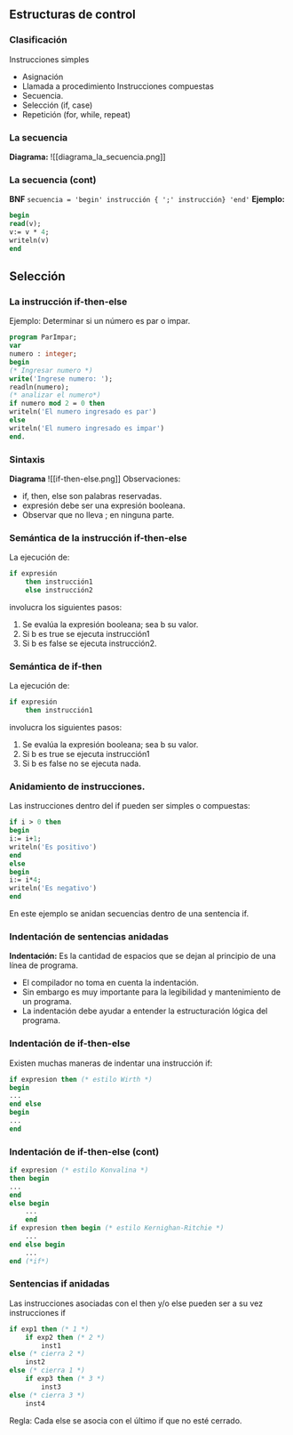 
## Estructuras de control 

### Clasificación
Instrucciones simples
- Asignación
- Llamada a procedimiento
Instrucciones compuestas
- Secuencia.
- Selección (if, case)
- Repetición (for, while, repeat)

### La secuencia
**Diagrama:**
![[diagrama_la_secuencia.png]]

### La secuencia (cont)

**BNF**
`secuencia = 'begin' instrucción { ';' instrucción} 'end'`
**Ejemplo:**
```pascal
begin
read(v);
v:= v * 4;
writeln(v)
end
```

## Selección

### La instrucción if-then-else
Ejemplo: Determinar si un número es par o impar.
```pascal
program ParImpar;
var
numero : integer;
begin
(* Ingresar numero *)
write('Ingrese numero: ');
readln(numero);
(* analizar el numero*)
if numero mod 2 = 0 then
writeln('El numero ingresado es par')
else
writeln('El numero ingresado es impar')
end.
```

### Sintaxis
**Diagrama**
![[if-then-else.png]]
Observaciones:
- if, then, else son palabras reservadas.
- expresión debe ser una expresión booleana.
- Observar que no lleva ; en ninguna parte.

### Semántica de la instrucción if-then-else
La ejecución de:
```pascal
if expresión
	then instrucción1
	else instrucción2
```
involucra los siguientes pasos:
 1. Se evalúa la expresión booleana; sea b su valor.
 2. Si b es true se ejecuta instrucción1
 3. Si b es false se ejecuta instrucción2.

### Semántica de if-then
La ejecución de:
```pascal
if expresión
	then instrucción1
```
involucra los siguientes pasos:
1. Se evalúa la expresión booleana; sea b su valor.
2. Si b es true se ejecuta instrucción1
3. Si b es false no se ejecuta nada.

### Anidamiento de instrucciones.
Las instrucciones dentro del if pueden ser simples o compuestas:
```pascal
if i > 0 then
begin
i:= i+1;
writeln('Es positivo')
end
else
begin
i:= i*4;
writeln('Es negativo')
end
```
En este ejemplo se anidan secuencias dentro de una sentencia if.

### Indentación de sentencias anidadas
**Indentación:** Es la cantidad de espacios que se dejan al principio de una línea de programa.
- El compilador no toma en cuenta la indentación.
- Sin embargo es muy importante para la legibilidad y mantenimiento de un programa.
- La indentación debe ayudar a entender la estructuración lógica del programa.

### Indentación de if-then-else
Existen muchas maneras de indentar una instrucción if:

```pascal
if expresion then (* estilo Wirth *)
begin
...
end else
begin
...
end
```

### Indentación de if-then-else (cont)

```pascal
if expresion (* estilo Konvalina *)
then begin
...
end
else begin
	...
	end
if expresion then begin (* estilo Kernighan-Ritchie *)
	...
end else begin
	...
end (*if*)
```

### Sentencias if anidadas
Las instrucciones asociadas con el then y/o else pueden ser a su vez instrucciones if
``` pascal
if exp1 then (* 1 *)
	if exp2 then (* 2 *)
		inst1
else (* cierra 2 *)
	inst2
else (* cierra 1 *)
	if exp3 then (* 3 *)
		inst3
else (* cierra 3 *)
	inst4
```
Regla: Cada else se asocia con el último if que no esté cerrado.